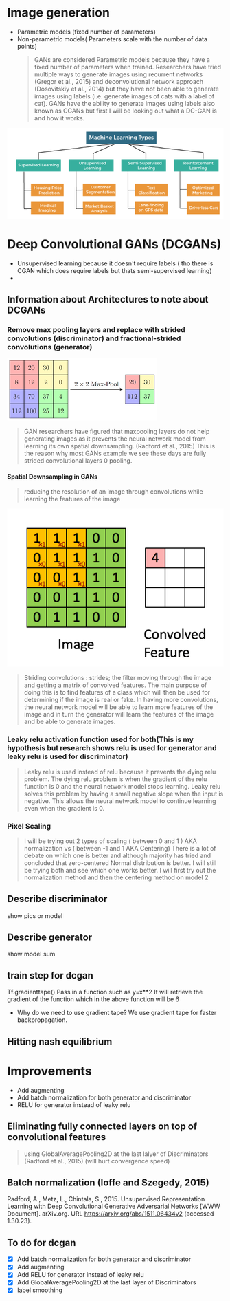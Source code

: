 # Image generation

- Parametric models (fixed number of parameters)
- Non-parametric models( Parameters scale with the number of data points)
  > GANs are considered Parametric models because they have a fixed number of parameters when trained. Researchers have tried multiple ways to generate images using recurrent networks (Gregor et al., 2015) and deconvolutional network approach (Dosovitskiy et al., 2014) but they have not been able to generate images using labels (i.e. generate images of cats with a label of cat). GANs have the ability to generate images using labels also known as CGANs but first I will be looking out what a DC-GAN is and how it works.

![](./markdown_img/learn_type.png)

# Deep Convolutional GANs (DCGANs)

- Unsupervised learning because it doesn't require labels ( tho there is CGAN which does require labels but thats semi-supervised learning)
-

## Information about Architectures to note about DCGANs

### Remove max pooling layers and replace with strided convolutions (discriminator) and fractional-strided convolutions (generator)

![maxpooling](./markdown_img/maxpool.png)
> GAN researchers have figured that maxpooling layers do not help generating images as it prevents the neural network model from learning its own spatial downsampling. (Radford et al., 2015) This is the reason why most GANs example we see these days are fully strided convolutional layers 0 pooling.

#### Spatial Downsampling in GANs
> reducing the resolution of an image through convolutions while learning the features of the image

![stridedconv](./markdown_img/convolve.gif)
>Striding convolutions : strides; the filter moving through the image and getting a matrix of convolved features. The main purpose of doing this is to find features of a class which will then be used for determining if the image is real or fake. In having more convolutions, the neural network model will be able to learn more features of the image and in turn the generator will learn the features of the image and be able to generate images.



### Leaky relu activation function used for both(This is my hypothesis but research shows relu is used for generator and leaky relu is used for discriminator)

> Leaky relu is used instead of relu because it prevents the dying relu problem. The dying relu problem is when the gradient of the relu function is 0 and the neural network model stops learning. Leaky relu solves this problem by having a small negative slope when the input is negative. This allows the neural network model to continue learning even when the gradient is 0.

### Pixel Scaling

> I will be trying out 2 types of scaling ( between 0 and 1 ) AKA normalization vs ( between -1 and 1 AKA Centering) There is a lot of debate on which one is better and although majority has tried and concluded that zero-centered Normal distribution is better. I will still be trying both and see which one works better.
> I will first try out the normalization method and then the centering method on model 2

## Describe discriminator

show pics or model

## Describe generator

show model sum

## train step for dcgan

Tf.gradienttape()
Pass in a function such as y=x\*\*2
It will retrieve the gradient of the function which in the above function will be 6

- Why do we need to use gradient tape?
  We use gradient tape for faster backpropagation.

## Hitting nash equilibrium

# Improvements

- Add augmenting
- Add batch normalization for both generator and discriminator
- RELU for generator instead of leaky relu

## Eliminating fully connected layers on top of convolutional features

> using GlobalAveragePooling2D at the last lalyer of Discriminators (Radford et al., 2015) (will hurt convergence speed)

## Batch normalization (Ioffe and Szegedy, 2015)

Radford, A., Metz, L., Chintala, S., 2015. Unsupervised Representation Learning with Deep Convolutional Generative Adversarial Networks [WWW Document]. arXiv.org. URL https://arxiv.org/abs/1511.06434v2 (accessed 1.30.23).

## To do for dcgan

- [x] Add batch normalization for both generator and discriminator
- [x] Add augmenting
- [x] Add RELU for generator instead of leaky relu
- [x] Add GlobalAveragePooling2D at the last layer of Discriminators
- [x] label smoothing

